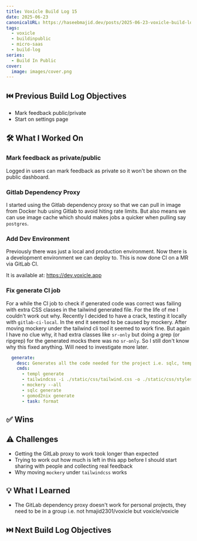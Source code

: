 ```yaml
---
title: Voxicle Build Log 15
date: 2025-06-23
canonicalURL: https://haseebmajid.dev/posts/2025-06-23-voxicle-build-log-15
tags:
  - voxicle
  - buildinpublic
  - micro-saas
  - build-log
series:
  - Build In Public
cover:
  image: images/cover.png
---
```



## ⏮️ Previous Build Log Objectives

- Mark feedback public/private
- Start on settings page

## 🛠️ What I Worked On

### Mark feedback as private/public

Logged in users can mark feedback as private so it won't be shown on the public dashboard.

### Gitlab Dependency Proxy

I started using the Gitlab dependency proxy so that we can pull in image from Docker hub using Gitlab to avoid hiting
rate limits. But also means we can use image cache which should makes jobs a quicker when pulling say `postgres`.

### Add Dev Environment

Previously there was just a local and production environment. Now there is a development environment we can deploy to.
This is now done CI on a MR via GitLab CI.

It is available at: https://dev.voxicle.app

### Fix generate CI job

For a while the CI job to check if generated code was correct was failing with extra CSS classes in the tailwind generated
file. For the life of me I couldn't work out why. Recently I decided to have a crack, testing it locally with `gitlab-ci-local`.
In the end it seemed to be caused by mockery. After moving mockery under the tailwind cli tool it seemed to work fine.
But again I have no clue why, it had extra classes like `sr-only` but doing a grep (or ripgrep) for the generated mocks
there was no `sr-only`. So I still don't know why this fixed anything. Will need to investigate more later.

```yaml
  generate:
    desc: Generates all the code needed for the project i.e. sqlc, templ & tailwindcss
    cmds:
      - templ generate
      - tailwindcss -i ./static/css/tailwind.css -o ./static/css/styles.css --minify
      - mockery --all
      - sqlc generate
      - gomod2nix generate
      - task: format

```

## ✅ Wins

## ⚠️ Challenges

- Getting the GitLab proxy to work took longer than expected
- Trying to work out how much is left in this app before I should start sharing with people and collecting real feedback
- Why moving `mockery` under `tailwindcss` works

## 💡 What I Learned

- The  GitLab dependency proxy doesn't work for personal projects, they need to be in a group i.e. not hmajid2301/voxicle but voxicle/voxicle

## ⏭️ Next Build Log Objectives
